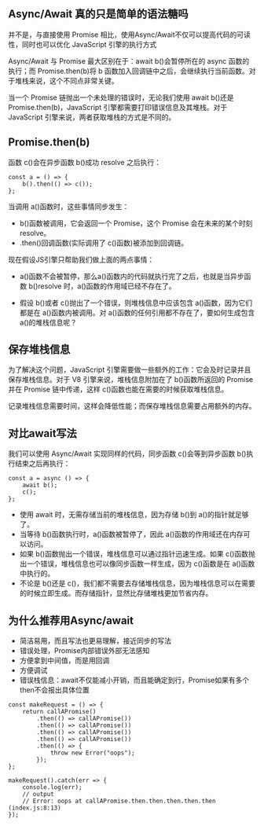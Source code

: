 ## Async/Await 真的只是简单的语法糖吗

并不是，与直接使用 Promise 相比，使用Async/Await不仅可以提高代码的可读性，同时也可以优化 JavaScript 引擎的执行方式

Async/Await 与 Promise 最大区别在于：await b()会暂停所在的 async 函数的执行；而 Promise.then(b)将 b 函数加入回调链中之后，会继续执行当前函数。对于堆栈来说，这个不同点非常关键。

当一个 Promise 链抛出一个未处理的错误时，无论我们使用 await b()还是 Promise.then(b)，JavaScript 引擎都需要打印错误信息及其堆栈。对于 JavaScript 引擎来说，两者获取堆栈的方式是不同的。


## Promise.then(b)

函数 c()会在异步函数 b()成功 resolve 之后执行：

```
const a = () => {
    b().then(() => c());
};
```
当调用 a()函数时，这些事情同步发生：

- b()函数被调用，它会返回一个 Promise，这个 Promise 会在未来的某个时刻 resolve。
- .then()回调函数(实际调用了 c()函数)被添加到回调链。

现在假设JS引擎只帮助我们做上面的两点事情：

- a()函数不会被暂停，那么a()函数内的代码就执行完了之后，也就是当异步函数 b()resolve 时，a()函数的作用域已经不存在了。

- 假设 b()或者 c()抛出了一个错误，则堆栈信息中应该包含 a()函数，因为它们都是在 a()函数内被调用。对 a()函数的任何引用都不存在了，要如何生成包含 a()的堆栈信息呢？

## 保存堆栈信息

为了解决这个问题，JavaScript 引擎需要做一些额外的工作：它会及时记录并且保存堆栈信息。对于 V8 引擎来说，堆栈信息附加在了 b()函数所返回的 Promise 并在 Promise 链中传递，这样 c()函数也能在需要的时候获取堆栈信息。

记录堆栈信息需要时间，这样会降低性能；而保存堆栈信息需要占用额外的内存。

## 对比await写法

我们可以使用 Async/Await 实现同样的代码，同步函数 c()会等到异步函数 b()执行结束之后再执行：
```
const a = async () => {
    await b();
    c();
};
```

- 使用 await 时，无需存储当前的堆栈信息，因为存储 b()到 a()的指针就足够了。
- 当等待 b()函数执行时，a()函数被暂停了，因此 a()函数的作用域还在内存可以访问。
- 如果 b()函数抛出一个错误，堆栈信息可以通过指针迅速生成。如果 c()函数抛出一个错误，堆栈信息也可以像同步函数一样生成，因为 c()函数是在 a()函数中执行的。
- 不论是 b()还是 c()，我们都不需要去存储堆栈信息，因为堆栈信息可以在需要的时候立即生成。而存储指针，显然比存储堆栈更加节省内存。

## 为什么推荐用Async/await

- 简洁易用，而且写法也更易理解，接近同步的写法
- 错误处理，Promise内部错误外部无法感知
- 方便拿到中间值，而是用回调
- 方便调试
- 错误栈信息：await不仅能减小开销，而且能确定到行，Promise如果有多个then不会报出具体位置

```
const makeRequest = () => {
    return callAPromise()
        .then(() => callAPromise())
        .then(() => callAPromise())
        .then(() => callAPromise())
        .then(() => callAPromise())
        .then(() => {
            throw new Error("oops");
        });
};

makeRequest().catch(err => {
    console.log(err);
    // output
    // Error: oops at callAPromise.then.then.then.then.then (index.js:8:13)
});
```